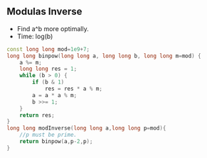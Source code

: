 ## Modulas Inverse
* Find a^b more optimally.
* Time: log(b)
```cpp
const long long mod=1e9+7;
long long binpow(long long a, long long b, long long m=mod) {
    a %= m;
    long long res = 1;
    while (b > 0) {
        if (b & 1)
            res = res * a % m;
        a = a * a % m;
        b >>= 1;
    }
    return res;
}
long long modInverse(long long a,long long p=mod){
    //p must be prime.
    return binpow(a,p-2,p);
}
```
